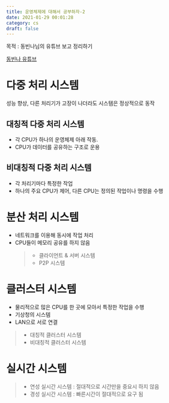 ```yaml
---
title: 운영체제에 대해서 공부하자-2
date: 2021-01-29 00:01:28
category: cs
draft: false
---
```


목적 : 동빈나님의 유튜브 보고 정리하기

[동빈나 유튜브](https://www.youtube.com/watch?v=nIni5xhNpaw&list=PLRx0vPvlEmdCpDmUS-azJTey03BE76eI_&index=3)

# 다중 처리 시스템

성능 향상, 다른 처리기가 고장이 나더라도 시스템은 정상적으로 동작

## 대칭적 다중 처리 시스템

- 각 CPU가 하나의 운영체제 아래 작동.
- CPU가 데이터를 공유하는 구조로 운용

## 비대칭적 다중 처리 시스템

- 각 처리기마다 특정한 작업
- 하나의 주요 CPU가 제어, 다른 CPU는 정의된 작업이나 명령을 수행

# 분산 처리 시스템

- 네트워크를 이용해 동시에 작업 처리
- CPU들이 메모리 공유를 하지 않음
  > - 클라이언트 & 서버 시스템
  > - P2P 시스템

# 클러스터 시스템

- 물리적으로 많은 CPU를 한 곳에 모아서 특정한 작업을 수행
- 기상청의 시스템
- LAN으로 서로 연결

> - 대칭적 클러스터 시스템
> - 비대칭적 클러스터 시스템

# 실시간 시스템

> - 연성 실시간 시스템 : 절대적으로 시간만을 중요시 하지 않음
> - 경성 실시간 시스템 : 빠른시간이 절대적으로 요구 됨

